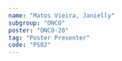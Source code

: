 ```yaml
---
name: "Matos Vieira, Janielly"
subgroup: "ONCO"
poster: "ONCO-20"
tag: "Poster Presenter"
code: "PS02"
---
```

